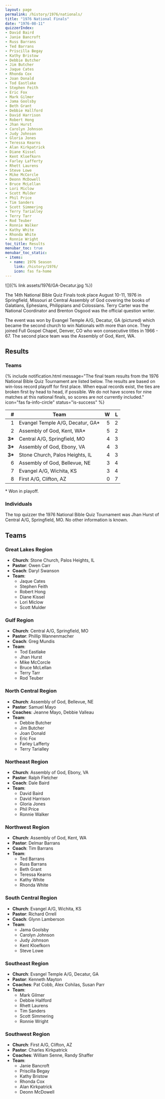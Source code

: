 ```yaml
---
layout: page
permalink: /history/1976/nationals/
title: "1976 National Finals"
date: "1976-08-11"
quizzerIndex:
- David Baird
- Janie Bancroft
- Russ Barrans
- Ted Barrans
- Priscilla Begay
- Kathy Bristow
- Debbie Butcher
- Jim Butcher
- Jaque Cates
- Rhonda Cox
- Joan Donald
- Tod Eastlake
- Stephen Feith
- Eric Fox
- Mark Gilmer
- Jama Goolsby
- Beth Grant
- Debbie Hallford
- David Harrison
- Robert Hong
- Jhan Hurst
- Carolyn Johnson
- Judy Johnson
- Gloria Jones
- Teressa Kearns
- Alan Kirkpatrick
- Diane Kissel
- Kent Kloefkorn
- Farley Lafferty
- Rhett Laurens
- Steve Lowe
- Mike McCorcle
- Deonn McDowell
- Bruce McLellan
- Lori Miclow
- Scott Mulder
- Phil Price
- Tim Sanders
- Scott Simmering
- Terry Tarialley
- Terry Tarr
- Rod Teuber
- Ronnie Walker
- Kathy White
- Rhonda White
- Ronnie Wright
toc_title: Results
menubar_toc: true
menubar_toc_static:
- items:
  - name: 1976 Season
    link: /history/1976/
    icon: fas fa-home
---
```


![]({% link assets/1976/GA-Decatur.jpg %})

The 14th National Bible Quiz Finals took place August 10-11, 1976 in Springfield, Missouri at Central Assembly of God covering the books of Galatians, Ephesians, Philippians and Colossians. Terry Carter was the National Coordinator and Brenton Osgood was the official question writer.

The event was won by Evangel Temple A/G, Decatur, GA (pictured) which became the second church to win Nationals with more than once. They joined Full Gospel Chapel, Denver, CO who won consecutive titles in 1966 - 67. The second place team was the Assembly of God, Kent, WA.

## Results

### Teams

{% include notification.html
   message="The final team results from the 1976 National Bible Quiz Tournament are listed below. The results are based on win-loss record playoff for first place. When equal records exist, the ties are broken first by head to head, if possible. We do not have scores for nine matches at this national finals, so scores are not currently included."
   icon="fas fa-info-circle"
   status="is-success" %}

|       # | Team                             |    W |    L |
| ------: | -------------------------------- | ---: | ---: |
|       1 | Evangel Temple A/G, Decatur, GA* |    5 |    2 |
|       2 | Assembly of God, Kent, WA*       |    5 |    2 |
| **3\*** | Central A/G, Springfield, MO     |    4 |    3 |
| **3\*** | Assembly of God, Ebony, VA       |    4 |    3 |
| **3\*** | Stone Church, Palos Heights, IL  |    4 |    3 |
|       6 | Assembly of God, Bellevue, NE    |    3 |    4 |
|       7 | Evangel A/G, Wichita, KS         |    3 |    4 |
|       8 | First A/G, Clifton, AZ           |    0 |    7 |

\* Won in playoff.

### Individuals

The top quizzer the 1976 National Bible Quiz Tournament was Jhan Hurst of Central A/G, Springfield, MO. No other information is known.

## Teams

### Great Lakes Region

* **Church**: Stone Church, Palos Heights, IL
* **Pastor**: Owen Carr
* **Coach**: Daryl Swanson
* **Team**:
    * Jaque Cates
    * Stephen Feith
    * Robert Hong
    * Diane Kissel
    * Lori Miclow
    * Scott Mulder

### Gulf Region

* **Church**: Central A/G, Springfield, MO
* **Pastor**: Phillip Wannenmacher
* **Coach**: Greg Mundis
* **Team**:
    * Tod Eastlake
    * Jhan Hurst
    * Mike McCorcle
    * Bruce McLellan
    * Terry Tarr
    * Rod Teuber

### North Central Region

* **Church**: Assembly of God, Bellevue, NE
* **Pastor**: Samuel Mayo
* **Coaches**: Jeanne Mayo, Debbie Valleau
* **Team**:
    * Debbie Butcher
    * Jim Butcher
    * Joan Donald
    * Eric Fox
    * Farley Lafferty
    * Terry Tarialley

### Northeast Region

* **Church**: Assembly of God, Ebony, VA
* **Pastor**: Ralph Fletcher
* **Coach**: Dale Baird
* **Team**:
    * David Baird
    * David Harrison
    * Gloria Jones
    * Phil Price
    * Ronnie Walker

### Northwest Region

* **Church**: Assembly of God, Kent, WA
* **Pastor**: Delmar Barrans
* **Coach**: Tim Barrans
* **Team**:
    * Ted Barrans
    * Russ Barrans
    * Beth Grant
    * Teressa Kearns
    * Kathy White
    * Rhonda White

### South Central Region

* **Church**: Evangel A/G, Wichita, KS
* **Pastor**: Richard Orrell
* **Coach**: Glynn Lamberson
* **Team**:
    * Jama Goolsby
    * Carolyn Johnson
    * Judy Johnson
    * Kent Kloefkorn
    * Steve Lowe

### Southeast Region

* **Church**: Evangel Temple A/G, Decatur, GA
* **Pastor**: Kenneth Mayton
* **Coaches**: Pat Cobb, Alex Cohilas, Susan Parr
* **Team**:
    * Mark Gilmer
    * Debbie Hallford
    * Rhett Laurens
    * Tim Sanders
    * Scott Simmering
    * Ronnie Wright

### Southwest Region

* **Church**: First A/G, Clifton, AZ
* **Pastor**: Charles Kirkpatrick
* **Coaches**: William Senne, Randy Shaffer
* **Team**:
    * Janie Bancroft
    * Priscilla Begay
    * Kathy Bristow
    * Rhonda Cox
    * Alan Kirkpatrick
    * Deonn McDowell

